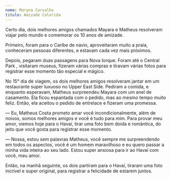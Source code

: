 ```yaml
---
nome: Maryna Carvalho
titulo: Amizade Colorida
---
```


Certo dia, dois melhores amigos chamados Mayara e Matheus resolveram viajar pelo mundo e comemorar os 10 anos de amizade.

Primeiro, foram para o Caribe de navio, aproveitaram muito a praia, conheceram pessoas diferentes, e estavam cada vez mais próximos.

Depois, pegaram duas passagens para Nova Iorque. Foram até o Central Park , visitaram museus, fizeram várias compras e tiravam várias fotos para registrar esse momento tão especial e mágico.

No 15° dia de viagem, os dois melhores amigos resolveram jantar em um restaurante super luxuoso no Upper East Side. Pediram a comida, e enquanto esperavam, Matheus surpreendeu Mayara com um anel de casamento. Ela ficou espantada com o pedido,  mas ao mesmo tempo muito feliz. Então, ela aceitou o pedido de entrelace e fizeram uma promessa.

— Eu, Matheus Costa prometo amar você incondicionalmente, além de noivos, somos melhores amigos e você é tudo para mim. Para provar meu amor, viemos hoje para o Havaí, tirar uma foto bem doida e romântica, do jeito que você gosta para registrar esse momento.

— Nossa, estou sem palavras Matheus, você sempre me surpreendendo em todos os aspectos, você é um homem maravilhoso e eu quero passar a minha vida inteira ao seu lado. Estou super ansiosa para ir ao Havaí com você, meu amor.

Então, na manhã seguinte, os dois partiram para o Havaí, tiraram uma foto incrível e super original, para registrar a felicidade de estarem juntos.
